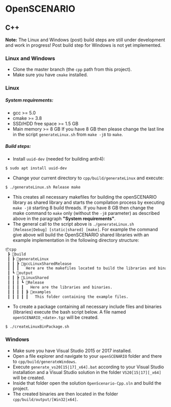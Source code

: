 OpenSCENARIO
============

## C++
**Note:**
The Linux and Windows (post) build steps are still under development and work in progress!  Post build step for Windows is not yet implemented.

### Linux and Windows
* Clone the master branch (the `cpp` path from this project).
* Make sure you have `cmake` installed.

### Linux
##### System requirements:
- gcc >= 5.0
- cmake >= 3.8
- SSD/HDD free space >= 1.5 GB
- Main memory >= 8 GB
If you have 8 GB then please change the last line in the script `generateLinux.sh` from `make -j8` to `make`. 

##### Build steps:
* Install `uuid-dev` (needed for building antlr4):
```bash
$ sudo apt install uuid-dev
```
* Change your current directory to `cpp/build/generateLinux` and execute:
```bash
$ ./generateLinux.sh Release make
```
* This creates all necessary makefiles for building the openSCENARIO library as shared library and starts the compilation process by executing `make -j8` starting 8 build threads. If you have 8 GB then change the make command to `make` only (without the `-j8` parameter) as described above in the paragraph **"System requirements"**.
* The general call to the script above is `./generateLinux.sh [Release|Debug] [static|shared] [make]`. For example the command give above will build the OpenSCENARIO shared libraries with an example implementation in the following directory structure:
```bash
📦cpp
 ┣ 📂build
 ┃ ┣ 📂generateLinux
 ┃ ┃ ┣ 📂gccLinuxSharedRelease
 ┃ ┃ ┃   Here are the makefiles located to build the libraries and binaries.
 ┃ ┗ 📂output
 ┃ ┃ ┣ 📂LinuxShared
 ┃ ┃ ┃ ┗ 📂Release
 ┃ ┃ ┃ ┃   Here are the libraries and binaries.
 ┃ ┃ ┃ ┃ ┣ 📂examples
 ┃ ┃ ┃ ┃ ┃   This folder containing the example files.
```
 * To create a package containing all necessary include files and binaries (libraries) execute the bash script below. A file named `openSCENARIO_<date>.tgz` will be created.
```bash
$ ./createLinuxBinPackage.sh
```

### Windows
* Make sure you have Visual Studio 2015 or 2017 installed.
* Open a file explorer and navigate to your `openSCENARIO` folder and there to `cpp/build/generateWindows`.
* Execute `generate_vs20[15|17]_x64].bat` according to your Visual Studio installation and a Visual Studio solution in the folder `VS20[15|17][_x64]` will be created.
* Inside that folder open the solution `OpenScenario-Cpp.sln` and build the project.
* The created binaries are then located in the folder `cpp/build/output/[Win32|x64]`.
